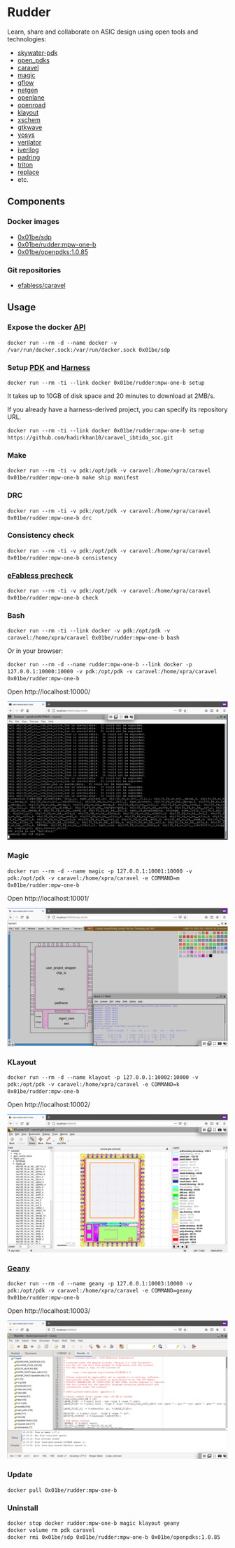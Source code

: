 # Rudder

Learn, share and collaborate on ASIC design using open tools and technologies:

 - [skywater-pdk](https://skywater-pdk.readthedocs.io/)
 - [open_pdks](http://www.opencircuitdesign.com/open_pdks/)
 - [caravel](https://github.com/efabless/caravel/)
 - [magic](http://opencircuitdesign.com/magic/)
 - [qflow](http://opencircuitdesign.com/qflow/)
 - [netgen](http://opencircuitdesign.com/netgen/)
 - [openlane](https://github.com/efabless/openlane/)
 - [openroad](https://theopenroadproject.org/)
 - [klayout](https://www.klayout.de/)
 - [xschem](http://repo.hu/projects/xschem/)
 - [gtkwave](http://gtkwave.sourceforge.net/)
 - [yosys](http://www.clifford.at/yosys/)
 - [verilator](https://www.veripool.org/wiki/verilator)
 - [iverilog](http://iverilog.icarus.com/)
 - [padring](https://github.com/YosysHQ/padring)
 - [triton](https://github.com/The-OpenROAD-Project/TritonRoute)
 - [replace](https://github.com/The-OpenROAD-Project/RePlAce)
 - etc.

## Components

### Docker images

 - [0x01be/sdp](https://hub.docker.com/r/0x01be/sdp/)
 - [0x01be/rudder:mpw-one-b](https://hub.docker.com/r/0x01be/rudder/)
 - [0x01be/openpdks:1.0.85](https://hub.docker.com/r/0x01be/openpdks/) 


### Git repositories

 - [efabless/caravel](https://github.com/efabless/caravel)

## Usage

### Expose the docker [API](https://docs.docker.com/engine/api/v1.41/)

```
docker run --rm -d --name docker -v /var/run/docker.sock:/var/run/docker.sock 0x01be/sdp
```

### Setup [PDK](https://skywater-pdk.readthedocs.io/) and [Harness](https://github.com/efabless/caravel/)

```
docker run --rm -ti --link docker 0x01be/rudder:mpw-one-b setup
```

It takes up to 10GB of disk space and 20 minutes to download at 2MB/s.

If you already have a harness-derived project, you can specify its repository URL.

```
docker run --rm -ti --link docker 0x01be/rudder:mpw-one-b setup https://github.com/hadirkhan10/caravel_ibtida_soc.git
```

### Make

```
docker run --rm -ti -v pdk:/opt/pdk -v caravel:/home/xpra/caravel 0x01be/rudder:mpw-one-b make ship manifest
```

### DRC

```
docker run --rm -ti -v pdk:/opt/pdk -v caravel:/home/xpra/caravel 0x01be/rudder:mpw-one-b drc
```

### Consistency check

```
docker run --rm -ti -v pdk:/opt/pdk -v caravel:/home/xpra/caravel 0x01be/rudder:mpw-one-b consistency
```

### [eFabless precheck](https://github.com/efabless/open_mpw_precheck)

```
docker run --rm -ti -v pdk:/opt/pdk -v caravel:/home/xpra/caravel 0x01be/rudder:mpw-one-b check
```

### Bash

```
docker run --rm -ti --link docker -v pdk:/opt/pdk -v caravel:/home/xpra/caravel 0x01be/rudder:mpw-one-b bash
```

Or in your browser:

```
docker run --rm -d --name rudder:mpw-one-b --link docker -p 127.0.0.1:10000:10000 -v pdk:/opt/pdk -v caravel:/home/xpra/caravel 0x01be/rudder:mpw-one-b
```

Open http://localhost:10000/

![Bash screenshot](screenshots/bash.png)

### Magic

```
docker run --rm -d --name magic -p 127.0.0.1:10001:10000 -v pdk:/opt/pdk -v caravel:/home/xpra/caravel -e COMMAND=m 0x01be/rudder:mpw-one-b
```

Open http://localhost:10001/

![Magic screenshot](screenshots/magic.png)

### KLayout

```
docker run --rm -d --name klayout -p 127.0.0.1:10002:10000 -v pdk:/opt/pdk -v caravel:/home/xpra/caravel -e COMMAND=k 0x01be/rudder:mpw-one-b
```

Open http://localhost:10002/

![KLayout screenshot](screenshots/klayout.png)

### [Geany](https://www.geany.org/)

```
docker run --rm -d --name geany -p 127.0.0.1:10003:10000 -v pdk:/opt/pdk -v caravel:/home/xpra/caravel -e COMMAND=geany 0x01be/rudder:mpw-one-b
```

Open http://localhost:10003/

![Geany screenshot](screenshots/geany.png)


### Update

```
docker pull 0x01be/rudder:mpw-one-b
```

### Uninstall

```
docker stop docker rudder:mpw-one-b magic klayout geany
docker volume rm pdk caravel
docker rmi 0x01be/sdp 0x01be/rudder:mpw-one-b 0x01be/openpdks:1.0.85
```

